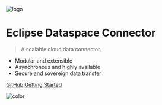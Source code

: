 ![logo](_media/icon.png)

# Eclipse Dataspace Connector 

[comment]: <> (<small>1.0.0</small>)

> A scalable cloud data connector.

- Modular and extensible 
- Asynchronous and highly available 
- Secure and sovereign data transfer

[GitHub](https://github.com/eclipse-dataspaceconnector/DataSpaceConnector)
[Getting Started](https://eclipse-dataspaceconnector.github.io/docs/#/README)

![color](#f0f0f0)
